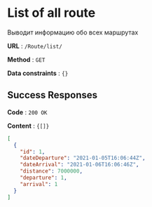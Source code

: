 # List of all route

Выводит информацию обо всех маршрутах

**URL** : `/Route/list/`

**Method** : `GET`

**Data constraints** : `{}`

## Success Responses

**Code** : `200 OK`

**Content** : `{[]}`

```json
[
  {
    "id": 1,
    "dateDeparture": "2021-01-05T16:06:44Z",
    "dateArrival": "2021-01-06T16:06:46Z",
    "distance": 7000000,
    "departure": 1,
    "arrival": 1
  }
]
```